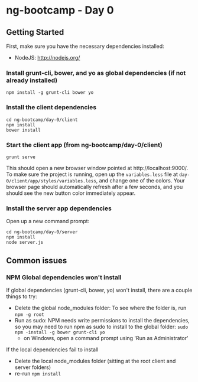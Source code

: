 # ng-bootcamp - Day 0

## Getting Started

First, make sure you have the necessary dependencies installed:
- NodeJS: http://nodejs.org/



### Install grunt-cli, bower, and yo as global dependencies (if not already installed)

```shell
npm install -g grunt-cli bower yo
```

### Install the client dependencies

```shell
cd ng-bootcamp/day-0/client
npm install
bower install
```

### Start the client app (from ng-bootcamp/day-0/client)

```shell
grunt serve
```

This should open a new browser window pointed at http://localhost:9000/.  To make sure the project is running, open up the `variables.less` file at `day-0/client/app/styles/variables.less`, and change one of the colors.  Your browser page should automatically refresh after a few seconds, and you should see the new button color immediately appear.

### Install the server app dependencies

Open up a new command prompt:
```shell
cd ng-bootcamp/day-0/server
npm install
node server.js
```

## Common issues

### NPM Global dependencies won't install
If global dependencies (grunt-cli, bower, yo) won't install, there are a couple things to try:
- Delete the global node_modules folder:  To see where the folder is, run `npm -g root`
- Run as sudo:  NPM needs write permissions to install the dependencies, so you may need to run npm as sudo to install to the global folder: `sudo npm -install -g bower grunt-cli yo`
  - on Windows, open a command prompt using 'Run as Administrator'

If the local dependencies fail to install
- Delete the local node_modules folder (sitting at the root client and server folders)
- re-run `npm install`

